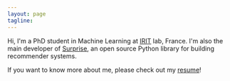 ```yaml
---
layout: page
tagline:
---
```


Hi, I'm a PhD student in Machine Learning at
[IRIT](https://www.irit.fr/?lang=en) lab, France. I'm also the main developer
of [Surprise](http://surpriselib.com/), an open source Python library for
building recommender systems.

If you want to know more about me, please check out my
[resume]({{site.base.url}}/resume.html)!
